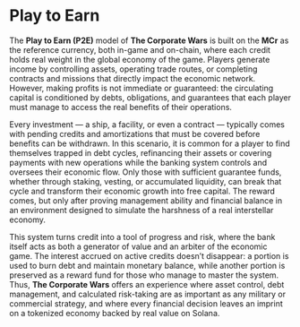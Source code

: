 # Play to Earn

The **Play to Earn (P2E)** model of **The Corporate Wars** is built on the **MCr** as the reference currency, both in-game and on-chain, where each credit holds real weight in the global economy of the game. Players generate income by controlling assets, operating trade routes, or completing contracts and missions that directly impact the economic network. However, making profits is not immediate or guaranteed: the circulating capital is conditioned by debts, obligations, and guarantees that each player must manage to access the real benefits of their operations.

Every investment — a ship, a facility, or even a contract — typically comes with pending credits and amortizations that must be covered before benefits can be withdrawn. In this scenario, it is common for a player to find themselves trapped in debt cycles, refinancing their assets or covering payments with new operations while the banking system controls and oversees their economic flow. Only those with sufficient guarantee funds, whether through staking, vesting, or accumulated liquidity, can break that cycle and transform their economic growth into free capital. The reward comes, but only after proving management ability and financial balance in an environment designed to simulate the harshness of a real interstellar economy.

This system turns credit into a tool of progress and risk, where the bank itself acts as both a generator of value and an arbiter of the economic game. The interest accrued on active credits doesn’t disappear: a portion is used to burn debt and maintain monetary balance, while another portion is preserved as a reward fund for those who manage to master the system. Thus, **The Corporate Wars** offers an experience where asset control, debt management, and calculated risk-taking are as important as any military or commercial strategy, and where every financial decision leaves an imprint on a tokenized economy backed by real value on Solana.
